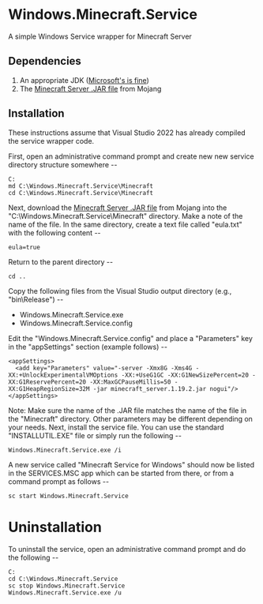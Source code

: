 # Windows.Minecraft.Service
A simple Windows Service wrapper for Minecraft Server

## Dependencies
1. An appropriate JDK ([Microsoft's is fine](https://docs.microsoft.com/en-us/java/openjdk/download))
2. The [Minecraft Server .JAR file](https://www.minecraft.net/en-us/download/server) from Mojang
## Installation
These instructions assume that Visual Studio 2022 has already compiled the service wrapper code.

First, open an administrative command prompt and create new new service directory structure somewhere --
```
C:
md C:\Windows.Minecraft.Service\Minecraft
cd C:\Windows.Minecraft.Service\Minecraft
```
Next, download the [Minecraft Server .JAR file](https://www.minecraft.net/en-us/download/server) from Mojang into the "C:\Windows.Minecraft.Service\Minecraft" directory. Make a note of the name of the file. In the same directory, create a text file called "eula.txt" with the following content --
```
eula=true
```
Return to the parent directory --
```
cd ..
```
Copy the following files from the Visual Studio output directory (e.g., "bin\Release") --
* Windows.Minecraft.Service.exe
* Windows.Minecraft.Service.config

Edit the "Windows.Minecraft.Service.config" and place a "Parameters" key in the "appSettings" section (example follows) --
```
<appSettings>
  <add key="Parameters" value="-server -Xmx8G -Xms4G -XX:+UnlockExperimentalVMOptions -XX:+UseG1GC -XX:G1NewSizePercent=20 -XX:G1ReservePercent=20 -XX:MaxGCPauseMillis=50 -XX:G1HeapRegionSize=32M -jar minecraft_server.1.19.2.jar nogui"/>
</appSettings>
```
Note: Make sure the name of the .JAR file matches the name of the file in the "Minecraft" directory. Other parameters may be different depending on your needs.
Next, install the service file. You can use the standard "INSTALLUTIL.EXE" file or simply run the following --
```
Windows.Minecraft.Service.exe /i
```
A new service called "Minecraft Service for Windows" should now be listed in the SERVICES.MSC app which can be started from there, or from a command prompt as follows --
```
sc start Windows.Minecraft.Service
```
# Uninstallation
To uninstall the service, open an administrative command prompt and do the following --
```
C:
cd C:\Windows.Minecraft.Service
sc stop Windows.Minecraft.Service
Windows.Minecraft.Service.exe /u
```
